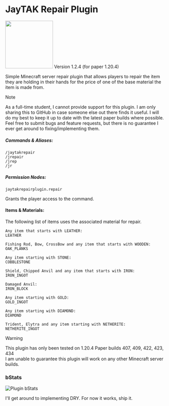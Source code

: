 # JayTAK Repair Plugin
<img src="https://uce12eed8f4f779af06fa3a83b03.previews.dropboxusercontent.com/p/thumb/ACP-Nlvz1pp06IDMIg6iuWtyZY-xFfhqCkt2t5YBZ3kLW0k7rJFwoaMXfkygwvMPV56uQVGQVpdsqyNPalkpt92R3-PywSDhQZHzHPswnt0trC-SqGgg_vwwVFJP-RA6N6FYubCFobHQbGvinYNUpP2Sibwvg9PdpBiWnWA4Z5Uv2maldbX13pwAU1PHrKboWFV0zoqlm25K7LGNjhEzYg9KxIu5nOqK5ySjbrMZck15ejYxQaUBDpYLj8I_Fj0QUPsOmE80nMxzTqLBssMuZw74ZiQllEeV3MZu-JgjOUq-HMOvyP8lzZbyXpvUb8YfjscQVXUOO7grEzit-2ztdAqg10cJJB2TB90KW4pRBLcZ1ztRoaSKrgokkdzGHs0hIys/p.png" width="150">
Version 1.2.4 (for paper 1.20.4)

Simple Minecraft server repair plugin that allows players to repair the item they are holding in their hands for the price of one of the base material the item is made from.

>[!NOTE]
> As a full-time student, I cannot provide support for this plugin. I am only sharing this to GitHub in case someone else out there finds it useful. I will do my best to keep it up to date with the latest paper builds where possible.<br>
>Feel free to submit bugs and feature requests, but there is no guarantee I ever get around to fixing/implementing them.

##### Commands & Aliases:

```
/jaytakrepair
/jrepair
/jrep
/jr
```

##### Permission Nodes:

``
jaytakrepairplugin.repair
``

Grants the player access to the command.

#### Items & Materials:
The following list of items uses the associated material for repair.
```
Any item that starts with LEATHER:
LEATHER

Fishing Rod, Bow, CrossBow and any item that starts with WOODEN:
OAK_PLANKS

Any item starting with STONE:
COBBLESTONE

Shield, Chipped Anvil and any item that starts with IRON:
IRON_INGOT

Damaged Anvil:
IRON_BLOCK

Any item starting with GOLD:
GOLD_INGOT

Any item starting with DIAMOND:
DIAMOND

Trident, Elytra and any item starting with NETHERITE:
NETHERITE_INGOT
```

> [!WARNING]
> This plugin has only been tested on 1.20.4 Paper builds 407, 409, 422, 423, 434<br>
> I am unable to guarantee this plugin will work on any other Minecraft server builds.

### bStats

![Plugin bStats](https://bstats.org/signatures/bukkit/JayTAK%20Repair%20Plugin.svg)


I'll get around to implementing DRY. For now it works, ship it.


